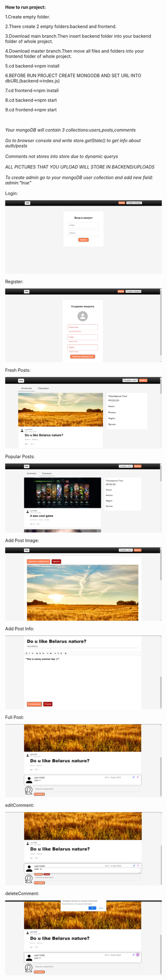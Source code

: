 <b>How to run project:</b>
<p>1.Create empty folder.</p>
<p>2.There create 2 empty folders:backend and frontend.</p>
<p>3.Download main branch.Then insert backend folder into your backend folder of whole project.</p>
<p>4.Download master branch.Then move all files and folders into your frontend folder of whole project.</p>
<p>5.cd backend->npm install</p>
<p>6.BEFORE RUN PROJECT CREATE MONGODB AND SET URL INTO dbURL(backend->index.js)</p>
<p>7.cd frontend->npm install</p>
<p>8.cd backend->npm start</p>
<p>9.cd frontend->npm start</p>
<br><br>
<i>Your mongoDB will contain 3 collections:users,posts,comments</i><br><br>
<i>Go to browser console and write store.getState() to get info about auth/posts</i><br><br>
<i>Comments not stores into store due to dynamic querys</i><br><br>
<i>ALL PICTURES THAT YOU UPLOAD WILL STORE IN BACKEND/UPLOADS</i><br><br>
<i>To create admin go to your mongoDB user collection and add new field: admin:"true"</i><br><br>
Login:

![login](https://github.com/MemeBelarusGuy/FAQ-web-application/blob/main/login.png)

Register:

![Register](https://github.com/MemeBelarusGuy/FAQ-web-application/blob/main/register.png)

Fresh Posts:

![Fresh Posts](https://github.com/MemeBelarusGuy/FAQ-web-application/blob/main/freshPosts.png)

Popular Posts:

![Popular Posts](https://github.com/MemeBelarusGuy/FAQ-web-application/blob/main/popularPosts.png)

Add Post Image:

![Add Post Image](https://github.com/MemeBelarusGuy/FAQ-web-application/blob/main/addpost_image.png)

Add Post Info:

![Add Post Info](https://github.com/MemeBelarusGuy/FAQ-web-application/blob/main/addpost_info.png)

Full Post:

![Full Post](https://github.com/MemeBelarusGuy/FAQ-web-application/blob/main/fullPost.png)

editComment:

![editComment](https://github.com/MemeBelarusGuy/FAQ-web-application/blob/main/editComment.png)

deleteComment:

![deleteComment](https://github.com/MemeBelarusGuy/FAQ-web-application/blob/main/deleteComment.png)

